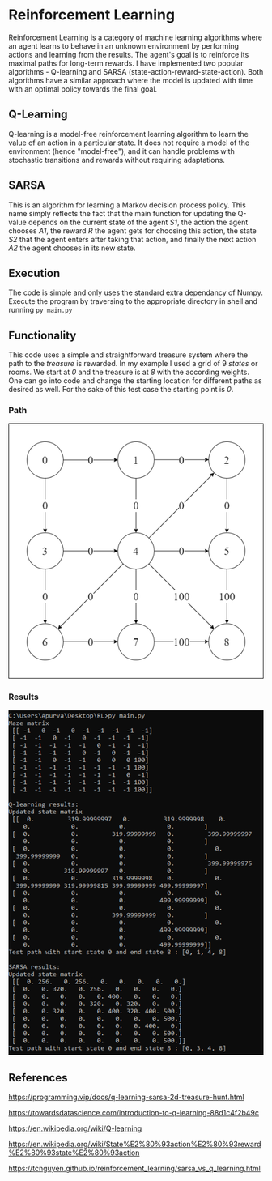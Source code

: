 # Reinforcement Learning

Reinforcement Learning is a category of machine learning algorithms where an agent learns to behave in an unknown environment by performing actions and learning from the results. The agent's goal is to reinforce its maximal paths for long-term rewards. I have implemented two popular algorithms - Q-learning and SARSA (state-action-reward-state-action). Both algorithms have a similar approach where the model is updated with time with an optimal policy towards the final goal.

## Q-Learning

Q-learning is a model-free reinforcement learning algorithm to learn the value of an action in a particular state. It does not require a model of the environment (hence "model-free"), and it can handle problems with stochastic transitions and rewards without requiring adaptations.

## SARSA

This is an algorithm for learning a Markov decision process policy. This name simply reflects the fact that the main function for updating the Q-value depends on the current state of the agent *S1*, the action the agent chooses *A1*, the reward *R* the agent gets for choosing this action, the state *S2* that the agent enters after taking that action, and finally the next action *A2* the agent chooses in its new state.

## Execution

The code is simple and only uses the standard extra dependancy of Numpy. Execute the program by traversing to the appropriate directory in shell and running `py main.py`

## Functionality

This code uses a simple and straightforward treasure system where the path to the *treasure* is rewarded. In my example I used a grid of 9 *states* or rooms. We start at *0* and the treasure is at *8* with the according weights. One can go into code and change the starting location for different paths as desired as well. For the sake of this test case the starting point is *0*.

### Path

![alt](images/graphNew.png )

### Results

![alt](images/results.png )

## References

https://programming.vip/docs/q-learning-sarsa-2d-treasure-hunt.html

https://towardsdatascience.com/introduction-to-q-learning-88d1c4f2b49c

https://en.wikipedia.org/wiki/Q-learning

https://en.wikipedia.org/wiki/State%E2%80%93action%E2%80%93reward%E2%80%93state%E2%80%93action

https://tcnguyen.github.io/reinforcement_learning/sarsa_vs_q_learning.html

